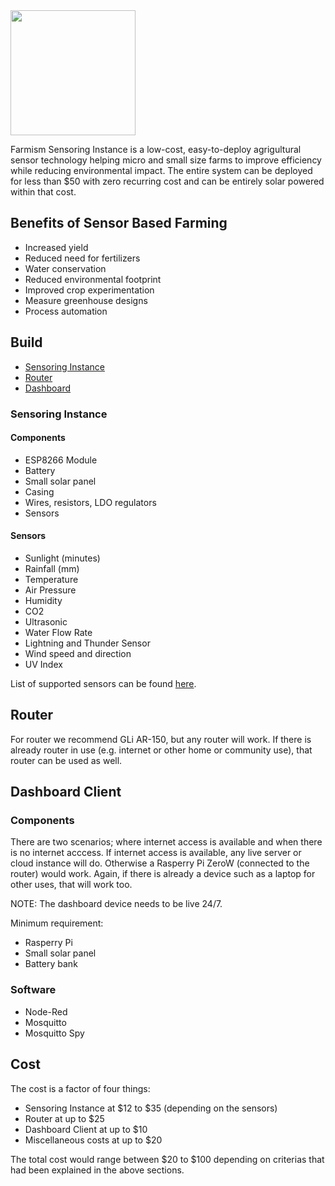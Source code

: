 <img src='https://raw.githubusercontent.com/mikkokotila/farmism/master/farmism_logo.png' width=200px>

Farmism Sensoring Instance is a low-cost, easy-to-deploy agrigultural sensor technology helping micro and small size farms to improve efficiency while reducing environmental impact. The entire system can be deployed for less than $50 with zero recurring cost and can be entirely solar powered within that cost.

## Benefits of Sensor Based Farming

- Increased yield 
- Reduced need for fertilizers
- Water conservation
- Reduced environmental footprint
- Improved crop experimentation
- Measure greenhouse designs
- Process automation

## Build 

- [Sensoring Instance](https://github.com/mikkokotila/farmism#sensoring-instance)
- [Router](https://github.com/mikkokotila/farmism#router)
- [Dashboard](https://github.com/mikkokotila/farmism#dashboard-client)

### Sensoring Instance

#### Components 

- ESP8266 Module 
- Battery
- Small solar panel 
- Casing
- Wires, resistors, LDO regulators
- Sensors

#### Sensors

- Sunlight (minutes)
- Rainfall (mm) 
- Temperature
- Air Pressure
- Humidity
- CO2 
- Ultrasonic
- Water Flow Rate
- Lightning and Thunder Sensor 
- Wind speed and direction
- UV Index

List of supported sensors can be found [here](https://www.letscontrolit.com/wiki/index.php/Devices).

## Router

For router we recommend GLi AR-150, but any router will work. If there is already router in use (e.g. internet or other home or community use), that router can be used as well.

## Dashboard Client

### Components 

There are two scenarios; where internet access is available and when there is no internet acccess. If internet access is available, any live server or cloud instance will do. Otherwise a Rasperry Pi ZeroW (connected to the router) would work. Again, if there is already a device such as a laptop for other uses, that will work too. 

NOTE: The dashboard device needs to be live 24/7.

Minimum requirement: 

- Rasperry Pi
- Small solar panel 
- Battery bank

### Software

- Node-Red
- Mosquitto 
- Mosquitto Spy

## Cost

The cost is a factor of four things: 

- Sensoring Instance at $12 to $35 (depending on the sensors) 
- Router at up to $25
- Dashboard Client at up to $10
- Miscellaneous costs at up to $20

The total cost would range between $20 to $100 depending on criterias that had been explained in the above sections.
